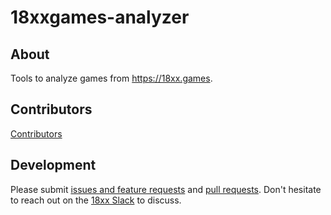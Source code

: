 # 18xxgames-analyzer
## About
Tools to analyze games from https://18xx.games.
## Contributors
[Contributors](https://github.com/aplassard/18xxgames-analyzer/graphs/contributors)
## Development
Please submit [issues and feature requests](https://github.com/aplassard/18xxgames-analyzer/issues) and [pull requests](https://github.com/aplassard/18xxgames-analyzer/pulls). Don't hesitate to reach out on the [18xx Slack](https://join.slack.com/t/18xxgames/shared_invite/zt-8ksy028m-CSZC~G5QtiFv60_jdqqulQ) to discuss.